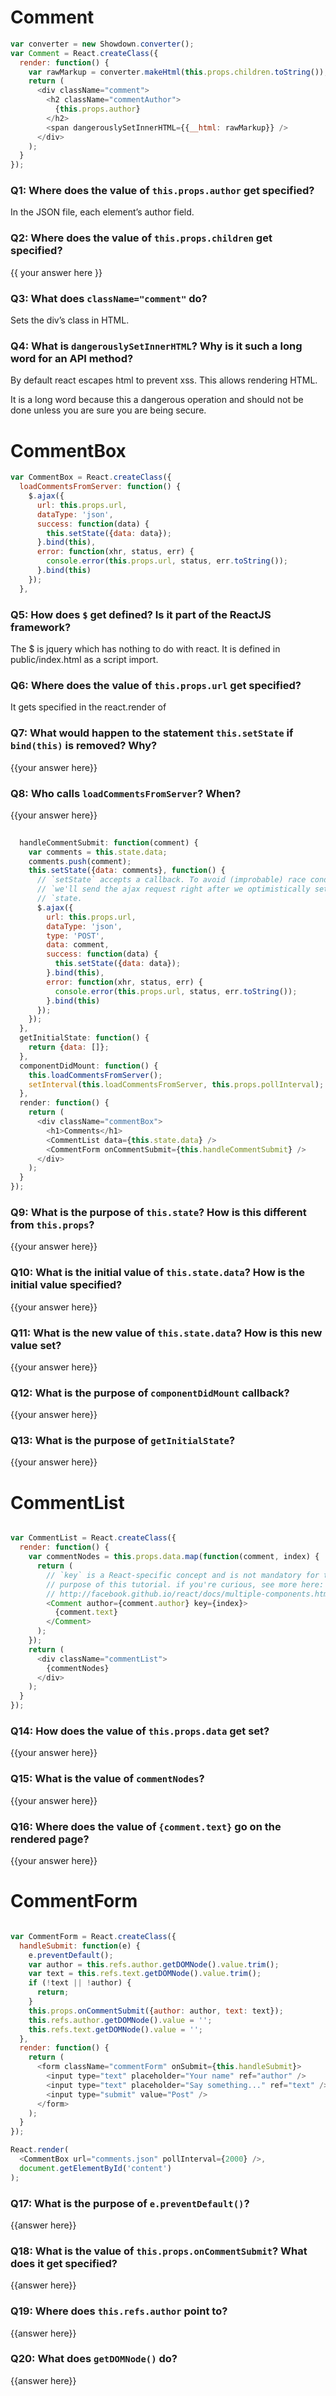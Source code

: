 # Comment

```javascript
var converter = new Showdown.converter();
var Comment = React.createClass({
  render: function() {
    var rawMarkup = converter.makeHtml(this.props.children.toString());
    return (
      <div className="comment">
        <h2 className="commentAuthor">
          {this.props.author}
        </h2>
        <span dangerouslySetInnerHTML={{__html: rawMarkup}} />
      </div>
    );
  }
});
```
### Q1: Where does the value of ``this.props.author`` get specified?

In the JSON file, each element’s author field.

### Q2: Where does the value of ``this.props.children`` get specified?

{{ your answer here }}


### Q3: What does ``className="comment"`` do?

Sets the div’s class in HTML.

### Q4: What is ``dangerouslySetInnerHTML``? Why is it such a long word for an API method?

By default react escapes html to prevent xss.  This allows rendering HTML.

It is a long word because this a dangerous operation and should not be done unless you are sure you are being secure.


# CommentBox
```javascript
var CommentBox = React.createClass({
  loadCommentsFromServer: function() {
    $.ajax({
      url: this.props.url,
      dataType: 'json',
      success: function(data) {
        this.setState({data: data});
      }.bind(this),
      error: function(xhr, status, err) {
        console.error(this.props.url, status, err.toString());
      }.bind(this)
    });
  },

```

### Q5: How does ``$`` get defined? Is it part of the ReactJS framework?

The $ is jquery which has nothing to do with react.  It is defined in public/index.html as a script import.

### Q6: Where does the value of ``this.props.url`` get specified?

It gets specified in the react.render of <CommentBox url=x />


### Q7: What would happen to the statement ``this.setState`` if ``bind(this)`` is removed? Why?

{{your answer here}}

### Q8: Who calls ``loadCommentsFromServer``? When? 

{{your answer here}}


```javascript
	
  handleCommentSubmit: function(comment) {
    var comments = this.state.data;
    comments.push(comment);
    this.setState({data: comments}, function() {
      // `setState` accepts a callback. To avoid (improbable) race condition,
      // `we'll send the ajax request right after we optimistically set the new
      // `state.
      $.ajax({
        url: this.props.url,
        dataType: 'json',
        type: 'POST',
        data: comment,
        success: function(data) {
          this.setState({data: data});
        }.bind(this),
        error: function(xhr, status, err) {
          console.error(this.props.url, status, err.toString());
        }.bind(this)
      });
    });
  },
  getInitialState: function() {
    return {data: []};
  },
  componentDidMount: function() {
    this.loadCommentsFromServer();
    setInterval(this.loadCommentsFromServer, this.props.pollInterval);
  },
  render: function() {
    return (
      <div className="commentBox">
        <h1>Comments</h1>
        <CommentList data={this.state.data} />
        <CommentForm onCommentSubmit={this.handleCommentSubmit} />
      </div>
    );
  }
});
```

### Q9: What is the purpose of ``this.state``? How is this different from ``this.props``?

{{your answer here}}

### Q10: What is the initial value of ``this.state.data``? How is the initial value specified?

{{your answer here}}


### Q11: What is the new value of ``this.state.data``? How is this new value set?

{{your answer here}}


### Q12: What is the purpose of ``componentDidMount`` callback?

{{your answer here}}

### Q13: What is the purpose of ``getInitialState``?

{{your answer here}}


# CommentList

```javascript

var CommentList = React.createClass({
  render: function() {
    var commentNodes = this.props.data.map(function(comment, index) {
      return (
        // `key` is a React-specific concept and is not mandatory for the
        // purpose of this tutorial. if you're curious, see more here:
        // http://facebook.github.io/react/docs/multiple-components.html#dynamic-children
        <Comment author={comment.author} key={index}>
          {comment.text}
        </Comment>
      );
    });
    return (
      <div className="commentList">
        {commentNodes}
      </div>
    );
  }
});
```
### Q14: How does the value of ``this.props.data`` get set?

{{your answer here}}

### Q15: What is the value of ``commentNodes``?

{{your answer here}}

### Q16: Where does the value of ``{comment.text}`` go on the rendered page?

{{your answer here}}

# CommentForm
```javascript

var CommentForm = React.createClass({
  handleSubmit: function(e) {
    e.preventDefault();
    var author = this.refs.author.getDOMNode().value.trim();
    var text = this.refs.text.getDOMNode().value.trim();
    if (!text || !author) {
      return;
    }
    this.props.onCommentSubmit({author: author, text: text});
    this.refs.author.getDOMNode().value = '';
    this.refs.text.getDOMNode().value = '';
  },
  render: function() {
    return (
      <form className="commentForm" onSubmit={this.handleSubmit}>
        <input type="text" placeholder="Your name" ref="author" />
        <input type="text" placeholder="Say something..." ref="text" />
        <input type="submit" value="Post" />
      </form>
    );
  }
});

React.render(
  <CommentBox url="comments.json" pollInterval={2000} />,
  document.getElementById('content')
);
```

### Q17: What is the purpose of ``e.preventDefault()``?

{{answer here}}

### Q18: What is the value of ``this.props.onCommentSubmit``? What does it get specified?

{{answer here}}

### Q19: Where does ``this.refs.author`` point to?

{{answer here}}

### Q20: What does ``getDOMNode()`` do?

{{answer here}}

